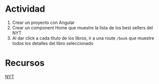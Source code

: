 # Actividad

1. Crear un proyecto con Angular
2. Crear un component Home que muestre la lista de los best sellers del NYT
3. Al dar click a cada título de los libros, ir a una route `/book` que muestre todos los detalles del libro seleccionado

# Recursos

[NYT](http://developer.nytimes.com/)